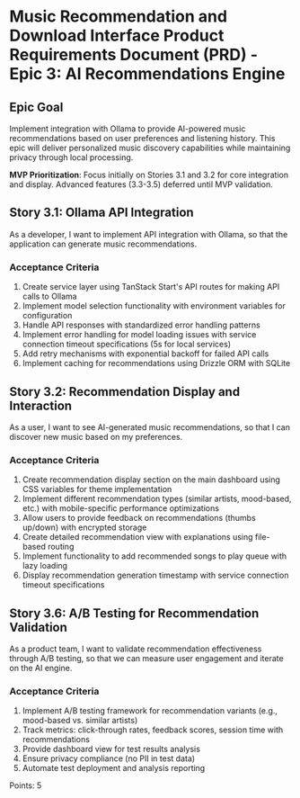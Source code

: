 # Music Recommendation and Download Interface Product Requirements Document (PRD) - Epic 3: AI Recommendations Engine

## Epic Goal

Implement integration with Ollama to provide AI-powered music recommendations based on user preferences and listening history. This epic will deliver personalized music discovery capabilities while maintaining privacy through local processing.

**MVP Prioritization**: Focus initially on Stories 3.1 and 3.2 for core integration and display. Advanced features (3.3-3.5) deferred until MVP validation.

## Story 3.1: Ollama API Integration

As a developer,
I want to implement API integration with Ollama,
so that the application can generate music recommendations.

### Acceptance Criteria

1. Create service layer using TanStack Start's API routes for making API calls to Ollama
2. Implement model selection functionality with environment variables for configuration
3. Handle API responses with standardized error handling patterns
4. Implement error handling for model loading issues with service connection timeout specifications (5s for local services)
5. Add retry mechanisms with exponential backoff for failed API calls
6. Implement caching for recommendations using Drizzle ORM with SQLite

## Story 3.2: Recommendation Display and Interaction

As a user,
I want to see AI-generated music recommendations,
so that I can discover new music based on my preferences.

### Acceptance Criteria

1. Create recommendation display section on the main dashboard using CSS variables for theme implementation
2. Implement different recommendation types (similar artists, mood-based, etc.) with mobile-specific performance optimizations
3. Allow users to provide feedback on recommendations (thumbs up/down) with encrypted storage
4. Create detailed recommendation view with explanations using file-based routing
5. Implement functionality to add recommended songs to play queue with lazy loading
6. Display recommendation generation timestamp with service connection timeout specifications

## Story 3.6: A/B Testing for Recommendation Validation

As a product team,
I want to validate recommendation effectiveness through A/B testing,
so that we can measure user engagement and iterate on the AI engine.

### Acceptance Criteria

1. Implement A/B testing framework for recommendation variants (e.g., mood-based vs. similar artists)
2. Track metrics: click-through rates, feedback scores, session time with recommendations
3. Provide dashboard view for test results analysis
4. Ensure privacy compliance (no PII in test data)
5. Automate test deployment and analysis reporting

Points: 5